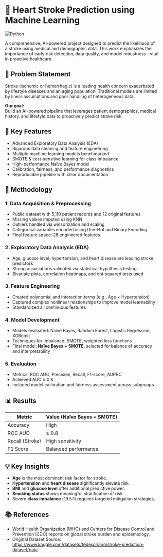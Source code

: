 # 🧠 Heart Stroke Prediction using Machine Learning

![Python](https://img.shields.io/badge/python-3.11%2B-blue)


A comprehensive, AI-powered project designed to predict the likelihood of a stroke using medical and demographic data. This work emphasizes the importance of early risk detection, data quality, and model robustness—vital in proactive healthcare.


## 🧠 Problem Statement

Stroke (ischemic or hemorrhagic) is a leading health concern exacerbated by lifestyle diseases and an aging population. Traditional models are limited by linear assumptions and poor handling of heterogeneous data.

**Our goal:**  
Build an AI-powered pipeline that leverages patient demographics, medical history, and lifestyle data to proactively predict stroke risk.


## 🚀 Key Features

- Advanced Exploratory Data Analysis (EDA)
- Rigorous data cleaning and feature engineering
- Multiple machine learning models benchmarked
- SMOTE & cost-sensitive learning for class imbalance
- High-performance Naïve Bayes model
- Calibration, fairness, and performance diagnostics
- Reproducible pipeline with clear documentation



## 🧪 Methodology

### 1. Data Acquisition & Preprocessing
- Public dataset with 5,110 patient records and 12 original features
- Missing values imputed using KNN
- Outliers handled via winsorization and scaling
- Categorical variables encoded using One-Hot and Binary Encoding
- Final feature space: 28 engineered features

### 2. Exploratory Data Analysis (EDA)
- Age, glucose level, hypertension, and heart disease are leading stroke predictors
- Strong associations validated via statistical hypothesis testing
- Bivariate plots, correlation heatmaps, and chi-squared tests used

### 3. Feature Engineering
- Created polynomial and interaction terms (e.g., Age × Hypertension)
- Captured complex nonlinear relationships to improve model learnability
- Standardized all continuous features

### 4. Model Development
- Models evaluated: Naïve Bayes, Random Forest, Logistic Regression, XGBoost
- Techniques for imbalance: SMOTE, weighted loss functions
- Final model: **Naïve Bayes + SMOTE**, selected for balance of accuracy and interpretability

### 5. Evaluation
- Metrics: ROC AUC, Precision, Recall, F1-score, AUPRC
- Achieved AUC ≥ 0.8
- Included model calibration and fairness assessment across subgroups

## 📊 Results

| Metric          | Value (Naïve Bayes + SMOTE) |
|---------------- |-----------------------------|
| Accuracy        | High                        |
| ROC AUC         | ≥ 0.8                       |
| Recall (Stroke) | High sensitivity            |
| F1 Score        | Balanced performance        |

## 💡 Key Insights

- **Age** is the most dominant risk factor for stroke.
- **Hypertension** and **heart disease** significantly elevate risk.
- **BMI** and **glucose level** offer additional predictive power.
- **Smoking status** shows meaningful stratification of risk.
- Severe **class imbalance** (19.5:1) requires targeted mitigation strategies.

## 📚 References
- World Health Organization (WHO) and Centers for Disease Control and Prevention (CDC) reports on global stroke burden and epidemiology.
- Original Dataset Source: https://www.kaggle.com/datasets/fedesoriano/stroke-prediction-dataset/data

